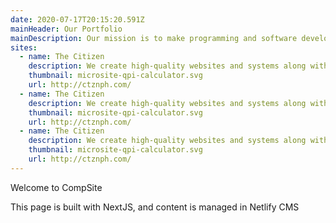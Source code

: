 ```yaml
---
date: 2020-07-17T20:15:20.591Z
mainHeader: Our Portfolio
mainDescription: Our mission is to make programming and software development accessible to anyone.
sites:
  - name: The Citizen
    description: We create high-quality websites and systems along with a range of add-ons that help provide the best experience for you and your users.
    thumbnail: microsite-qpi-calculator.svg
    url: http://ctznph.com/
  - name: The Citizen
    description: We create high-quality websites and systems along with a range of add-ons that help provide the best experience for you and your users.
    thumbnail: microsite-qpi-calculator.svg
    url: http://ctznph.com/
  - name: The Citizen
    description: We create high-quality websites and systems along with a range of add-ons that help provide the best experience for you and your users.
    thumbnail: microsite-qpi-calculator.svg
    url: http://ctznph.com/
---
```

Welcome to CompSite

This page is built with NextJS, and content is managed in Netlify CMS